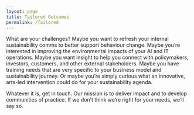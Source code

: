 ```yaml
---
layout: page
title: Tailored Outcomes
permalink: /Tailored
---
```



What are your challenges? Maybe you want to refresh your internal sustainability comms to better support behaviour change. Maybe you’re interested in improving the environmental impacts of your AI and IT operations. Maybe you want insight to help you connect with policymakers, investors, customers, and other external stakeholders. Maybe you have training needs that are very specific to your business model and sustainability journey. Or maybe you’re simply curious what an innovative, arts-led intervention could do for your sustainability agenda.

Whatever it is, get in touch. Our mission is to deliver impact and to develop communities of practice. If we don’t think we’re right for your needs, we’ll say so.
